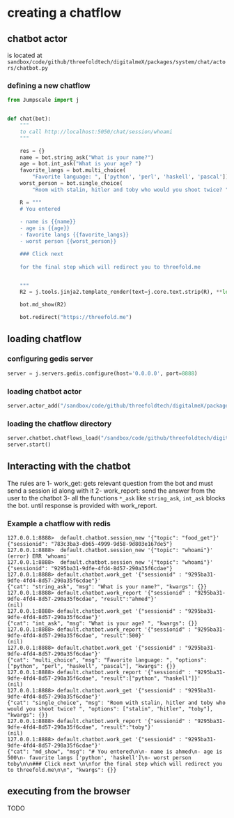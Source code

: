 # creating a chatflow

## chatbot actor
is located at `sandbox/code/github/threefoldtech/digitalmeX/packages/system/chat/actors/chatbot.py`


### defining a new chatflow

```python
from Jumpscale import j


def chat(bot):
    """
    to call http://localhost:5050/chat/session/whoami
    """

    res = {}
    name = bot.string_ask("What is your name?")
    age = bot.int_ask("What is your age? ")
    favorite_langs = bot.multi_choice(
        "Favorite language: ", ['python', 'perl', 'haskell', 'pascal'])
    worst_person = bot.single_choice(
        "Room with stalin, hitler and toby who would you shoot twice? ", ['stalin', 'hitler', 'toby'])

    R = """
    # You entered
    
    - name is {{name}}
    - age is {{age}}
    - favorite langs {{favorite_langs}}
    - worst person {{worst_person}}

    ### Click next 
    
    for the final step which will redirect you to threefold.me


    """
    R2 = j.tools.jinja2.template_render(text=j.core.text.strip(R), **locals())

    bot.md_show(R2)

    bot.redirect("https://threefold.me")
```

## loading chatflow

### configuring gedis server

```python
server = j.servers.gedis.configure(host='0.0.0.0', port=8888) 
```

### loading chatbot actor
```python
server.actor_add("/sandbox/code/github/threefoldtech/digitalmeX/packages/system/chat/actors/chatbot.py") 
```

### loading the chatflow directory
```python
server.chatbot.chatflows_load("/sandbox/code/github/threefoldtech/digitalmeX/packages/system/base/chatflows") 
server.start()  
```

## Interacting with the chatbot

The rules are
1- work_get: gets relevant question from the bot and must send a session id along with it
2- work_report: send the answer from the user to the chatbot
3- all the functions `*_ask` like `string_ask`, `int_ask` blocks the bot. until response is provided with work_report. 

### Example a chatflow with redis

``` 
127.0.0.1:8888>  default.chatbot.session_new '{"topic": "food_get"}'
{"sessionid": "783c3ba3-db65-4999-9d58-9d803e167de5"}
127.0.0.1:8888>  default.chatbot.session_new '{"topic": "whoami"}'
(error) ERR 'whoami'
127.0.0.1:8888>  default.chatbot.session_new '{"topic": "whoami"}'
{"sessionid": "9295ba31-9dfe-4fd4-8d57-290a35f6cdae"}
127.0.0.1:8888> default.chatbot.work_get '{"sessionid" : "9295ba31-9dfe-4fd4-8d57-290a35f6cdae"}'
{"cat": "string_ask", "msg": "What is your name?", "kwargs": {}}
127.0.0.1:8888> default.chatbot.work_report '{"sessionid" : "9295ba31-9dfe-4fd4-8d57-290a35f6cdae", "result":"ahmed"}'
(nil)
127.0.0.1:8888> default.chatbot.work_get '{"sessionid" : "9295ba31-9dfe-4fd4-8d57-290a35f6cdae"}'
{"cat": "int_ask", "msg": "What is your age? ", "kwargs": {}}
127.0.0.1:8888> default.chatbot.work_report '{"sessionid" : "9295ba31-9dfe-4fd4-8d57-290a35f6cdae", "result":500}'
(nil)
127.0.0.1:8888> default.chatbot.work_get '{"sessionid" : "9295ba31-9dfe-4fd4-8d57-290a35f6cdae"}'
{"cat": "multi_choice", "msg": "Favorite language: ", "options": ["python", "perl", "haskell", "pascal"], "kwargs": {}}
127.0.0.1:8888> default.chatbot.work_report '{"sessionid" : "9295ba31-9dfe-4fd4-8d57-290a35f6cdae", "result":["python", "haskell"]}'
(nil)
127.0.0.1:8888> default.chatbot.work_get '{"sessionid" : "9295ba31-9dfe-4fd4-8d57-290a35f6cdae"}'
{"cat": "single_choice", "msg": "Room with stalin, hitler and toby who would you shoot twice? ", "options": ["stalin", "hitler", "toby"], "kwargs": {}}
127.0.0.1:8888> default.chatbot.work_report '{"sessionid" : "9295ba31-9dfe-4fd4-8d57-290a35f6cdae", "result":"toby"}'
(nil)
127.0.0.1:8888> default.chatbot.work_get '{"sessionid" : "9295ba31-9dfe-4fd4-8d57-290a35f6cdae"}'
{"cat": "md_show", "msg": "# You entered\n\n- name is ahmed\n- age is 500\n- favorite langs ['python', 'haskell']\n- worst person toby\n\n### Click next \n\nfor the final step which will redirect you to threefold.me\n\n", "kwargs": {}}
```

## executing from the browser
TODO